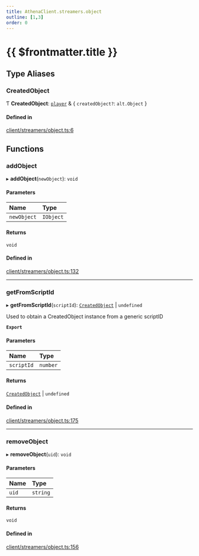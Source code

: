 ```yaml
---
title: AthenaClient.streamers.object
outline: [1,3]
order: 0
---
```


# {{ $frontmatter.title }}


## Type Aliases

### CreatedObject

Ƭ **CreatedObject**: [`player`](server_config.md#player) & { `createdObject?`: `alt.Object`  }

#### Defined in

[client/streamers/object.ts:6](https://github.com/Stuyk/altv-athena/blob/ae8402672/src/core/client/streamers/object.ts#L6)

## Functions

### addObject

▸ **addObject**(`newObject`): `void`

#### Parameters

| Name | Type |
| :------ | :------ |
| `newObject` | `IObject` |

#### Returns

`void`

#### Defined in

[client/streamers/object.ts:132](https://github.com/Stuyk/altv-athena/blob/ae8402672/src/core/client/streamers/object.ts#L132)

___

### getFromScriptId

▸ **getFromScriptId**(`scriptId`): [`CreatedObject`](client_streamers_object.md#CreatedObject) \| `undefined`

Used to obtain a CreatedObject instance from a generic scriptID

**`Export`**

#### Parameters

| Name | Type |
| :------ | :------ |
| `scriptId` | `number` |

#### Returns

[`CreatedObject`](client_streamers_object.md#CreatedObject) \| `undefined`

#### Defined in

[client/streamers/object.ts:175](https://github.com/Stuyk/altv-athena/blob/ae8402672/src/core/client/streamers/object.ts#L175)

___

### removeObject

▸ **removeObject**(`uid`): `void`

#### Parameters

| Name | Type |
| :------ | :------ |
| `uid` | `string` |

#### Returns

`void`

#### Defined in

[client/streamers/object.ts:156](https://github.com/Stuyk/altv-athena/blob/ae8402672/src/core/client/streamers/object.ts#L156)
